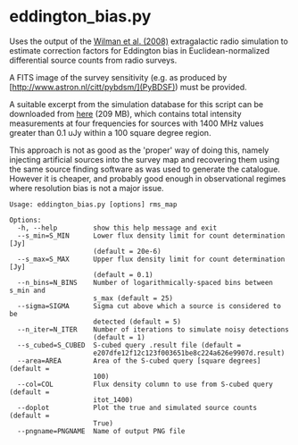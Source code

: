 # eddington_bias.py

Uses the output of the [Wilman et al. (2008)](http://s-cubed.physics.ox.ac.uk/s3_sex) extragalactic radio simulation to estimate correction factors for Eddington bias in Euclidean-normalized differential source counts from radio surveys.

A FITS image of the survey sensitivity (e.g. as produced by [http://www.astron.nl/citt/pybdsm/](PyBDSF)) must be provided.

A suitable excerpt from the simulation database for this script can be downloaded from [here](http://www-astro.physics.ox.ac.uk/~ianh/e207dfe12f12c123f003651be8c224a626e9907d.result) (209 MB), which contains total intensity measurements at four frequencies for sources with 1400 MHz values greater than 0.1 uJy within a 100 square degree region.

This approach is not as good as the 'proper' way of doing this, namely injecting artificial sources into the survey map and recovering them using the same source finding software as was used to generate the catalogue. However it is cheaper, and probably good enough in observational regimes where resolution bias is not a major issue.

```
Usage: eddington_bias.py [options] rms_map

Options:
  -h, --help         show this help message and exit
  --s_min=S_MIN      Lower flux density limit for count determination [Jy]
                     (default = 20e-6)
  --s_max=S_MAX      Upper flux density limit for count determination [Jy]
                     (default = 0.1)
  --n_bins=N_BINS    Number of logarithmically-spaced bins between s_min and
                     s_max (default = 25)
  --sigma=SIGMA      Sigma cut above which a source is considered to be
                     detected (default = 5)
  --n_iter=N_ITER    Number of iterations to simulate noisy detections
                     (default = 1)
  --s_cubed=S_CUBED  S-cubed query .result file (default =
                     e207dfe12f12c123f003651be8c224a626e9907d.result)
  --area=AREA        Area of the S-cubed query [square degrees] (default =
                     100)
  --col=COL          Flux density column to use from S-cubed query (default =
                     itot_1400)
  --doplot           Plot the true and simulated source counts (default =
                     True)
  --pngname=PNGNAME  Name of output PNG file
```
